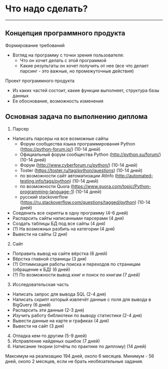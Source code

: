 
# Что надо сделать?
---

## Концепция программного продукта

Формирование требований
* Взгляд на программу с точки зрения пользователя:
   - Что он хочет делать с этой программой
   - Какие результаты он хочет получить от нее (все что делает парсинг - это важные, но промежуточные действия)

Проект программного продукта
* Из каких частей состоит, какие функции выполняет, структура базы данных
* Ее обоснование, возможность изменения

## Основная задача по выполнению диплома

1. Парсер
* Написать парсеры на все возможные сайты
   - Форум сообщества языка программирования Python (https://python-forum.io/) (10-14 дней)
   - Официальный форум сообщества Python (http://python.su/forum/)             (10-14 дней)
   - Форум (http://www.cyberforum.ru/python/)                                  (10-14 дней)
   - Toster (https://toster.ru/tag/python/questions)                           (10-14 дней)
   - по возможности сайт автоматизации AtInfo (http://automated-testing.info/tags/python)  (10-14 дней)
   - по возможности Quora (https://www.quora.com/topic/Python-programming-language-1)      (10-14 дней)
   - русский stackoverflow (https://ru.stackoverflow.com/questions/tagged/python)          (10-14 дней)
* Соеденить все скрипты в одну программу    (4-6 дней)
* Распарсить сайты написанными парсерами    (4 дня)
* Создать таблицы БД под все сайты          (4 дня)
* (?) На возможных разбить на категории         (4 дня)
* Вывести на сайты                          (2 дня)
2. Сайт
* Поправить вывод на сайте вёрстка          (6 дней)
* Вёрстка главной страницы                  (3 дня)
* (?) Оптимизация работы поиска и переходов по страницам (обращение к БД)   (6 дней)
* (?) По возможности вывод книг и поиск по книгам                           (7 дней)
3. Исследовательская часть
* Написать запрос для вывода SQL            (2-4 дня)
* Написать скрипт который извлечёт данные с поля для вывода в BigQuery  (6 дней)
* Распарсить эти данные                     (2-3 дня)
* Изучить работу библиотеки по выводу статистики    (2-4 дня)
* Вывести данные на карте и графиках        (4 дня)
* Вывести на сайт                           (3 дня)
4. Отладка кем-то другим (5-9 дней)
5. Исправление найденых ошибок (7 дней)
6. Написание теории (отчёты по практике по диплому) (14 дней)

Максимум на реализацию 194 дней, около 6 месяцев.
Минимум - 56 дней, около 2 месяцев, если не брать необязательные задания.
